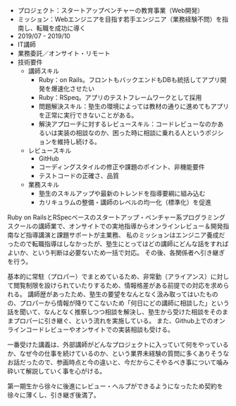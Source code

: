 - プロジェクト：スタートアップベンチャーの教育事業（Web開発）
- ミッション：Webエンジニアを目指す若手エンジニア（業務経験不問）を指南し、転職を成功に導く
- 2019/07 - 2019/10
- IT講師
- 業務委託／オンサイト・リモート
- 技術要件
  - 講師スキル
    - Ruby：on Rails。フロントもバックエンドもDBも統括してアプリ開発を爆速化させたい
    - Ruby：RSpeq。アプリのテストフレームワークとして採用
    - 問題解決スキル：塾生の環境によっては教材の通りに進めてもアプリを正常に実行できないことがある。
    - 解決アプローチに対するレビュースキル：コードレビューなのかあるいは実装の相談なのか、困った時に相談に乗れる人というポジションを維持し続ける。
  - レビュースキル
    - GitHub
    - コーディングスタイルの修正や課題のポイント、非機能要件
    - テストコードの正確さ、品質
  - 業務スキル
    - 塾生のスキルアップや最新のトレンドを指導要綱に組み込む
    - カリキュラムの整備・講師のレベルの均一化（標準化）を促進

Ruby on RailsとRSpecベースのスタートアップ・ベンチャー系プログラミングスクールの講師業で、オンサイトでの実地指導からオンラインレビュー＆開発指南など指導講演と課題サポートが主業務、
私のミッションはエンジニア養成だったので転職指導はしなかったが、塾生にとってはどの講師にどんな話をすればよいか、という判断は必要ないため一括で対応。
その後、各関係者へ引き継ぎを行う。

基本的に常駐（プロパー）でまとめているため、非常勤（アライアンス）に対して閲覧制限を設けられていたりするため、情報格差がある前提での対応を求められる。
講師歴があったため、塾生の要望をなんとなく汲み取ってはいたものの、プロパーから情報が降りてこないため「何日にどの講師に相談した」という話を聞いて、なんとなく推察しつつ相談を解決し、塾生から受けた相談をそのままプロパーに引き継ぐ、という流れを実施している。
また、Github上でのオンラインコードレビューやオンサイトでの実装相談も受ける。

一番受けた講義は、外部講師がどんなプロジェクトに入っていて何をやっているか、なぜ今の仕事を続けているのか、という業界未経験の質問に多くありそうなお話だったので、参画時点と今の違いと、今だからこそやるべき事について噛み砕いて解説していく事を心がける。

第一期生から徐々に後進にレビュー・ヘルプができるようになったため契約を徐々に薄くし、引き継ぎ後満了。
